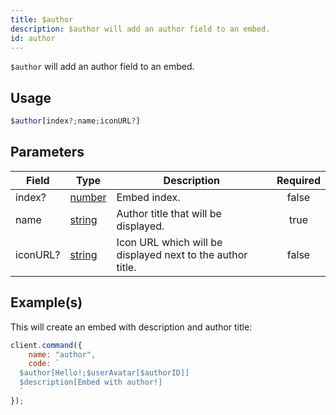 ```yaml
---
title: $author
description: $author will add an author field to an embed.
id: author
---
```


`$author` will add an author field to an embed.

## Usage

```php
$author[index?;name;iconURL?]
```

## Parameters

| Field    | Type                                                                                              | Description                                                | Required |
| -------- | ------------------------------------------------------------------------------------------------- | ---------------------------------------------------------- | :------: |
| index?   | [number](https://developer.mozilla.org/en-US/docs/Web/JavaScript/Reference/Global_Objects/Number) | Embed index.                                               |  false   |
| name     | [string](https://developer.mozilla.org/en-US/docs/Web/JavaScript/Reference/Global_Objects/String) | Author title that will be displayed.                       |   true   |
| iconURL? | [string](https://developer.mozilla.org/en-US/docs/Web/JavaScript/Reference/Global_Objects/String) | Icon URL which will be displayed next to the author title. |  false   |

## Example(s)

This will create an embed with description and author title:

```javascript
client.command({
    name: "author",
    code: `
  $author[Hello!;$userAvatar[$authorID]]
  $description[Embed with author!]
  `
});
```
